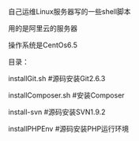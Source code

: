 自己运维Linux服务器写的一些shell脚本

用的是阿里云的服务器

操作系统是CentOs6.5

目录：

installGit.sh	#源码安装Git2.6.3

installComposer.sh	#安装Composer

install-svn		#源码安装SVN1.9.2

installPHPEnv	#源码安装PHP运行环境
